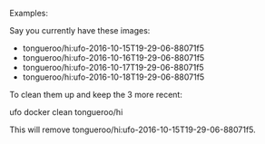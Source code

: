 Examples:

Say you currently have these images:

  * tongueroo/hi:ufo-2016-10-15T19-29-06-88071f5
  * tongueroo/hi:ufo-2016-10-16T19-29-06-88071f5
  * tongueroo/hi:ufo-2016-10-17T19-29-06-88071f5
  * tongueroo/hi:ufo-2016-10-18T19-29-06-88071f5

To clean them up and keep the 3 more recent:

  ufo docker clean tongueroo/hi

This will remove tongueroo/hi:ufo-2016-10-15T19-29-06-88071f5.
